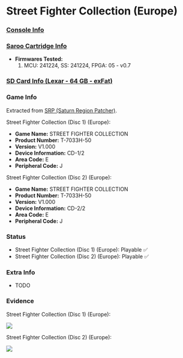 # Street Fighter Collection (Europe)

### [Console Info](../../../../../Info/Consoles/VA13/README.md)

### [Saroo Cartridge Info](../../../../../Info/Cartridges/GuangzhouSanStarOnlineShop/1.6/README.md)

- <b>Firmwares Tested:</b>
  1. MCU: 241224, SS: 241224, FPGA: 05 - v0.7

### [SD Card Info (Lexar - 64 GB - exFat)](../../../../../Info/SdCards/Lexar/64GB/exfat/README.md)

### Game Info

Extracted from [SRP (Saturn Region Patcher)](https://segaxtreme.net/resources/saturn-region-patcher.81/download).

Street Fighter Collection (Disc 1) (Europe):

- <b>Game Name:</b> STREET FIGHTER COLLECTION
- <b>Product Number:</b> T-7033H-50
- <b>Version:</b> V1.000
- <b>Device Information:</b> CD-1/2
- <b>Area Code:</b> E
- <b>Peripheral Code:</b> J

Street Fighter Collection (Disc 2) (Europe):

- <b>Game Name:</b> STREET FIGHTER COLLECTION
- <b>Product Number:</b> T-7033H-50
- <b>Version:</b> V1.000
- <b>Device Information:</b> CD-2/2
- <b>Area Code:</b> E
- <b>Peripheral Code:</b> J

### Status

- Street Fighter Collection (Disc 1) (Europe): Playable :white_check_mark:
- Street Fighter Collection (Disc 2) (Europe): Playable :white_check_mark:

### Extra Info

- TODO

### Evidence

Street Fighter Collection (Disc 1) (Europe):

[![](https://img.youtube.com/vi/ILJtncSd7H4/0.jpg)](https://www.youtube.com/watch?v=ILJtncSd7H4)

Street Fighter Collection (Disc 2) (Europe):

[![](https://img.youtube.com/vi/rWhvyorc_q0/0.jpg)](https://www.youtube.com/watch?v=rWhvyorc_q0)
